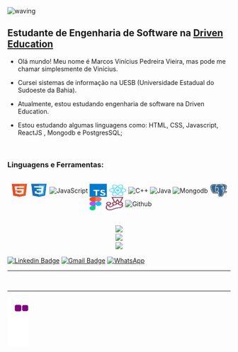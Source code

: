   ![waving](https://capsule-render.vercel.app/api?type=waving&height=200&text=Vinícius%20&fontAlignY=40&color=gradient)
  
  ## Estudante de Engenharia de Software na <a href="https://www.driven.com.br/">Driven Education</a>


- Olá mundo! Meu nome é Marcos Vinícius Pedreira Vieira, mas pode me chamar simplesmente de Vinícius.

- Cursei sistemas de informação na UESB (Universidade Estadual do Sudoeste da Bahia). 

- Atualmente, estou estudando engenharia de software na Driven Education.
 
- Estou estudando algumas linguagens como: HTML, CSS, Javascript, ReactJS , Mongodb e PostgresSQL;

<br />

### Linguagens e Ferramentas:

<div style="display: inline_block" align="center" gap="10px"><br>

<img  align="center" alt="HTML5" height="30" width="40" src="https://raw.githubusercontent.com/devicons/devicon/master/icons/html5/html5-original.svg"/>
<img  align="center" alt="CSS3" height="30" width="40" src="https://raw.githubusercontent.com/devicons/devicon/master/icons/css3/css3-original.svg"/>
<img  align="center" alt="JavaScript" height="30" width="40" src="https://cdn.jsdelivr.net/gh/devicons/devicon/icons/javascript/javascript-original.svg"/>
<img align="center" alt="TypeScript" height="30" width="40" src="https://github.com/devicons/devicon/blob/master/icons/typescript/typescript-original.svg" />
<img  align="center" alt="ReactJS" height="30" width="40" src="https://raw.githubusercontent.com/devicons/devicon/master/icons/react/react-original.svg"/>
<img  align="center" alt="C++" height="30" width="40" src="https://cdn.jsdelivr.net/gh/devicons/devicon/icons/c/c-original.svg"/>
<img  align="center" alt="Java" height="30" width="40" src="https://cdn.jsdelivr.net/gh/devicons/devicon/icons/java/java-original.svg"/>
<img  align="center" alt="Mongodb" height="30" width="40" src="https://cdn.jsdelivr.net/gh/devicons/devicon/icons/mongodb/mongodb-original.svg"/>
<img  align="center" alt="Postgres" height="30" width="40" src="https://github.com/devicons/devicon/blob/master/icons/postgresql/postgresql-original.svg"/>
<img align="center" alt="Figma" height="30" width="40" src="https://github.com/devicons/devicon/blob/master/icons/figma/figma-original.svg" />
<img align="center" alt="Jest" height="30" width="40" src="https://github.com/devicons/devicon/blob/master/icons/jest/jest-plain.svg" />
<img align="center" alt="Github" height="30" width="40" src="https://cdn.jsdelivr.net/gh/devicons/devicon/icons/git/git-original.svg" />
</div>

<br />
<br />
<div style="display: inline_block" align="center" gap="15px">
    <img width="500rem" src="https://github-readme-stats.vercel.app/api?username=vinisi12363&show_icons=true&theme=github_dark"/>
    <br/>
    <img width="500rem" src="https://github-readme-streak-stats.herokuapp.com/?user=vinisi12363&layout=compact&langs_count=7&theme=github_dark" />
    <br/>
    <img width="500rem" src="https://github-readme-stats.vercel.app/api/top-langs/?username=vinisi12363&layout=compact&langs_count=8&theme=github_dark"/>
    <br/>
</div>

[![Linkedin Badge](https://img.shields.io/badge/-LinkedIn-blue?style=flat&logo=Linkedin&logoColor=white&link=https://www.linkedin.com/in/rebeccamanzi/)]([[https://www.linkedin.com/in/steniowagner/](https://www.linkedin.com/in/vini-si12363/)])
[![Gmail Badge](https://img.shields.io/badge/-Gmail-c14438?style=flat&logo=Gmail&logoColor=white&link=mailto:viniciuspv.si@gmail.com)](mailto:viniciuspv.si@gmail.com)
[![WhatsApp](https://img.shields.io/badge/WhatsApp-Chat-green.svg?style=flat-square&logo=whatsapp)](https://api.whatsapp.com/send?phone=5573988251737)

---
<br/>

----
![snake gif](https://github.com/vinisi12363/vinisi12363/blob/output/github-contribution-grid-snake.gif)




